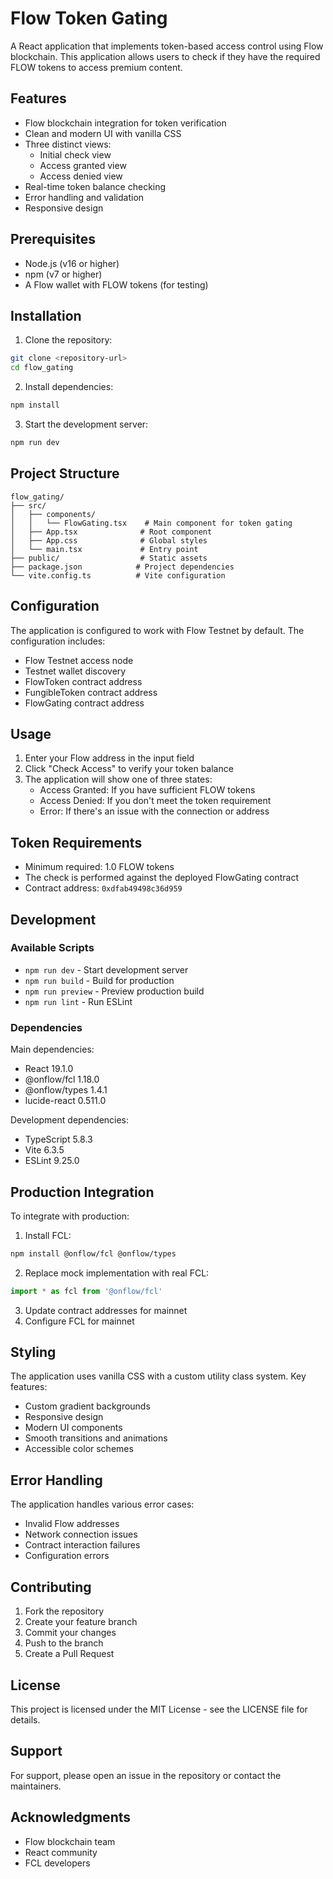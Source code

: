 # Flow Token Gating

A React application that implements token-based access control using Flow blockchain. This application allows users to check if they have the required FLOW tokens to access premium content.

## Features

- Flow blockchain integration for token verification
- Clean and modern UI with vanilla CSS
- Three distinct views:
  - Initial check view
  - Access granted view
  - Access denied view
- Real-time token balance checking
- Error handling and validation
- Responsive design

## Prerequisites

- Node.js (v16 or higher)
- npm (v7 or higher)
- A Flow wallet with FLOW tokens (for testing)

## Installation

1. Clone the repository:
```bash
git clone <repository-url>
cd flow_gating
```

2. Install dependencies:
```bash
npm install
```

3. Start the development server:
```bash
npm run dev
```

## Project Structure

```
flow_gating/
├── src/
│   ├── components/
│   │   └── FlowGating.tsx    # Main component for token gating
│   ├── App.tsx              # Root component
│   ├── App.css              # Global styles
│   └── main.tsx             # Entry point
├── public/                  # Static assets
├── package.json            # Project dependencies
└── vite.config.ts          # Vite configuration
```

## Configuration

The application is configured to work with Flow Testnet by default. The configuration includes:

- Flow Testnet access node
- Testnet wallet discovery
- FlowToken contract address
- FungibleToken contract address
- FlowGating contract address

## Usage

1. Enter your Flow address in the input field
2. Click "Check Access" to verify your token balance
3. The application will show one of three states:
   - Access Granted: If you have sufficient FLOW tokens
   - Access Denied: If you don't meet the token requirement
   - Error: If there's an issue with the connection or address

## Token Requirements

- Minimum required: 1.0 FLOW tokens
- The check is performed against the deployed FlowGating contract
- Contract address: `0xdfab49498c36d959`

## Development

### Available Scripts

- `npm run dev` - Start development server
- `npm run build` - Build for production
- `npm run preview` - Preview production build
- `npm run lint` - Run ESLint

### Dependencies

Main dependencies:
- React 19.1.0
- @onflow/fcl 1.18.0
- @onflow/types 1.4.1
- lucide-react 0.511.0

Development dependencies:
- TypeScript 5.8.3
- Vite 6.3.5
- ESLint 9.25.0

## Production Integration

To integrate with production:

1. Install FCL:
```bash
npm install @onflow/fcl @onflow/types
```

2. Replace mock implementation with real FCL:
```typescript
import * as fcl from '@onflow/fcl'
```

3. Update contract addresses for mainnet
4. Configure FCL for mainnet

## Styling

The application uses vanilla CSS with a custom utility class system. Key features:

- Custom gradient backgrounds
- Responsive design
- Modern UI components
- Smooth transitions and animations
- Accessible color schemes

## Error Handling

The application handles various error cases:
- Invalid Flow addresses
- Network connection issues
- Contract interaction failures
- Configuration errors

## Contributing

1. Fork the repository
2. Create your feature branch
3. Commit your changes
4. Push to the branch
5. Create a Pull Request

## License

This project is licensed under the MIT License - see the LICENSE file for details.

## Support

For support, please open an issue in the repository or contact the maintainers.

## Acknowledgments

- Flow blockchain team
- React community
- FCL developers

